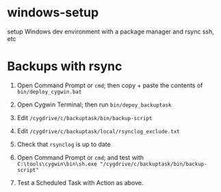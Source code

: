 # windows-setup
setup Windows dev environment with a package manager and rsync ssh, etc

# Backups with rsync

1. Open Command Prompt or `cmd`; then copy + paste the contents of `bin/deploy_cygwin.bat`

2. Open Cygwin Terminal; then run `bin/depoy_backuptask`

3. Edit `/cygdrive/c/backuptask/bin/backup-script`

4. Edit `/cygdrive/c/backuptask/local/rsynclog_exclude.txt`

5. Check that `rsynclog` is up to date

6. Open Command Prompt or `cmd`; and test with `C:\tools\cygwin\bin\sh.exe "/cygdrive/c/backuptask/bin/backup-script"`

7. Test a Scheduled Task with Action as above.
